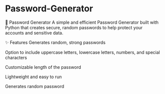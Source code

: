 # Password-Generator
🔑 Password Generator
A simple and efficient Password Generator built with Python that creates secure, random passwords to help protect your accounts and sensitive data.

✨ Features
Generates random, strong passwords

Option to include uppercase letters, lowercase letters, numbers, and special characters

Customizable length of the password

Lightweight and easy to run

Generates random password
